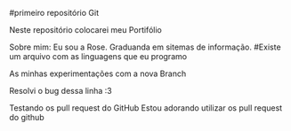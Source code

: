 #primeiro repositório Git

Neste repositório colocarei meu Portifólio

Sobre mim:
	Eu sou a Rose.
	Graduanda em sitemas de informação.
	#Existe um arquivo com as linguagens que eu programo
	
As minhas experimentações com a nova Branch

Resolvi o bug dessa linha :3


Testando os pull request do GitHub
Estou adorando utilizar os pull request do github